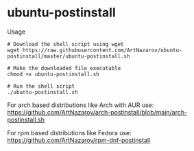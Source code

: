 # ubuntu-postinstall

Usage

```
# Download the shell script using wget
wget https://raw.githubusercontent.com/ArtNazarov/ubuntu-postinstall/master/ubuntu-postinstall.sh

# Make the downloaded file executable
chmod +x ubuntu-postinstall.sh

# Run the shell script
./ubuntu-postinstall.sh
```

For arch based distributions like Arch with AUR use: https://github.com/ArtNazarov/arch-postinstall/blob/main/arch-postinstall.sh

For rpm based distributions like Fedora use: https://github.com/ArtNazarov/rpm-dnf-postinstall

